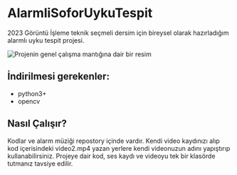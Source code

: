 # AlarmliSoforUykuTespit
2023 Görüntü İşleme teknik seçmeli dersim için bireysel olarak hazırladığım alarmlı uyku tespit projesi.

![Projenin genel çalışma mantığına dair bir resim](https://i.hizliresim.com/epxwh8e.JPG)

## İndirilmesi gerekenler:
- python3+
- opencv

## Nasıl Çalışır?
Kodlar ve alarm müziği repostory içinde vardır. Kendi video kaydınızı alıp kod içerisindeki video2.mp4 yazan yerlere kendi videonuzun adını yapıştırıp kullanabilirsiniz. Projeye dair kod, ses kaydı ve videoyu tek bir klasörde tutmanız tavsiye edilir.

